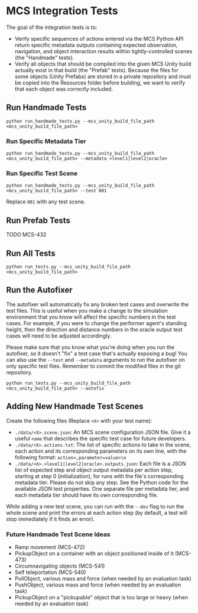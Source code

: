# MCS Integration Tests

The goal of the integration tests is to:
- Verify specific sequences of actions entered via the MCS Python API return specific metadata outputs containing expected observation, navigation, and object interaction results within tightly-controlled scenes (the "Handmade" tests).
- Verify all objects that should be compiled into the given MCS Unity build actually exist in that build (the "Prefab" tests). Because the files for some objects (Unity Prefabs) are stored in a private repository and must be copied into the Resources folder before building, we want to verify that each object was correctly included.

## Run Handmade Tests

```
python run_handmade_tests.py --mcs_unity_build_file_path <mcs_unity_build_file_path>
```

### Run Specific Metadata Tier

```
python run_handmade_tests.py --mcs_unity_build_file_path <mcs_unity_build_file_path> --metadata <level1|level2|oracle>
```

### Run Specific Test Scene

```
python run_handmade_tests.py --mcs_unity_build_file_path <mcs_unity_build_file_path> --test 001
```

Replace `001` with any test scene.

## Run Prefab Tests

TODO MCS-432

## Run All Tests

```
python run_tests.py --mcs_unity_build_file_path <mcs_unity_build_file_path>
```

## Run the Autofixer

The autofixer will automatically fix any broken test cases and overwrite the test files. This is useful when you make a change to the simulation environment that you know will affect the specific numbers in the test cases. For example, if you were to change the performer agent's standing height, then the direction and distance numbers in the oracle output test cases will need to be adjusted accordingly.

Please make sure that you know what you're doing when you run the autofixer, so it doesn't "fix" a test case that's actually exposing a bug! You can also use the `--test` and `--metadata` arguments to run the autofixer on only specific test files. Remember to commit the modified files in the git repository.

```
python run_tests.py --mcs_unity_build_file_path <mcs_unity_build_file_path> --autofix
```

## Adding New Handmade Test Scenes

Create the following files (Replace `<X>` with your test name):

- `./data/<X>.scene.json`: An MCS scene configuration JSON file. Give it a useful `name` that describes the specific test case for future developers.
- `./data/<X>.actions.txt`: The list of specific actions to take in the scene, each action and its corresponding parameters on its own line, with the following format: `action<,parameter=value>\n`
- `./data/<X>.<level1|level2|oracle>.outputs.json`: Each file is a JSON list of expected step and object output metadata per action step, starting at step 0 (initialization), for runs with the file's corresponding metadata tier. Please do not skip any step. See the Python code for the available JSON test properties. One separate file per metadata tier, and each metadata tier should have its own corresponding file.

While adding a new test scene, you can run with the `--dev` flag to run the whole scene and print the errors at each action step (by default, a test will stop immediately if it finds an error).

### Future Handmade Test Scene Ideas

- Ramp movement (MCS-472)
- PickupObject on a container with an object positioned inside of it (MCS-473)
- Circumnavigating objects (MCS-541)
- Self teleportation (MCS-540)
- PullObject, various mass and force (when needed by an evaluation task)
- PushObject, various mass and force (when needed by an evaluation task)
- PickupObject on a "pickupable" object that is too large or heavy (when needed by an evaluation task)
